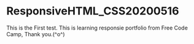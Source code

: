 # ResponsiveHTML_CSS20200516
This is the First test.
This is learning responsie portfolio from Free Code Camp, Thank you.(^o^)
